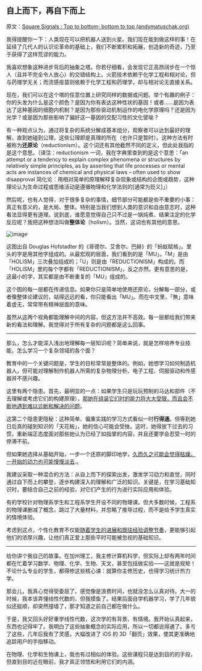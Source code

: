 ## 自上而下，再自下而上

原文：[Square Signals : Top to bottom; bottom to top (andymatuschak.org)](https://blog.andymatuschak.org/post/18851823748/top-to-bottom-bottom-to-top)

我得提醒你一下：人类现在可以把机器人送到火星。我们现在能到做这样的事！在延续了几代人的认识论革命的基础上，我们不断累积和拓展，创造新的奇迹，乃至于获得了这样荒谬的能力。

我喜欢想象这种进步背后的抽象之塔。你若仔细看，会发现它正高昂阔步在一个惊人（且并不完全令人放心）的交错结构上。火箭技术依赖于化学工程和相对论，但与药理学无关；而流感疫苗则依赖于化学工程和药理学，却与相对论无直接关系。

现在，我们可以在这个塔的任意位置上研究同样的数据或问题。举个有趣的例子：你的头发为什么是这个颜色？是因为你有表达这种性状的基因！或者……是因为表达了这种基因的细胞内机制？是因为那些驱动机制运作的电化学原理吗？还是因为光学？或是因为那些影响了偏好这一基因的交配习性的文化譬喻？

有一种观点认为，通过将复杂的系统分解成基本组分，观察者可以达到最好的理解，直到她碰到公理，这些公理即是真理的所在（也许只是暂时）。这种方法有时被称为**还原论**（reductionism）。这个词还有其他截然不同的定义，但此处我指的是这个意思。（译注：reductionism 一词，我在字典里查到的是这个意思：「an attempt or a tendency to explain complex phenomena or structures by relatively simple principles, as by asserting that life processes or mental acts are instances of chemical and physical laws – often used to show disapproval 简化论：用相对简单的原理解释复杂现象或结构的企图或趋势，这种理论认为生命过程或思维活动是遵循物理和化学法则的[通常为贬义]」）

然后呢，也有人觉得，对于很多复杂的事情，细节部分可能都是些不重要的小事：真正有意义的，是大局、整体。特别是当我们想到人类的意识和自由意志时，这种看法显得更有道理。说到底，谁愿意觉得自己只不过是一锅炖煮、结果注定的化学反应呢？我把这种想法叫做**整体论**（holism）。当然，这词也有其他的意思。

![image](https://64.media.tumblr.com/4cac512ca63ecd3df46397dbb29a63e7/2b1947ec03b05616-ad/s500x750/0a90373bfdd4884049e2e1aab7e31682c7c4d673.png)

这图出自 Douglas Hofstadter 的《哥德尔、艾舍尔、巴赫》的「蚂蚁赋格」。里头的字是用其他字组成的。从最宏观的层面，我们看到的是「MU」。「M」是由「HOLISM」三次叠加组成的；「U」则是由「REDUCTIONISM」构成的。而「HOLISM」里的每个字都有「REDUCTIONISM」，反之亦然。更有意思的是，这最小的字，其实都是由不断重复的「MU」组成的。

这个图的每一层都在传递信息。如果你只是简单地使用还原论，分解每一部分，或者像整体论建议的，站得远远的看，你只能看出「MU」。而在中文里，「無」意味着虚无，常常带有精神层面的意味。

虽然从这两个视角都能理解中间的内容，但这方法并不高效。每一层都给我们带来新的看法和理解。我觉得对于所有复杂的问题都是这么回事。

------

那么，怎么才能深入浅出地理解每一层知识呢？简单来说，就是怎样培养专业技能，怎么学习一个复杂领域的各个面？

教育中的一个关键问题是，学生的目标常常是整体的。例如，她想学习如何制造机器人，但可能对理解制作机器人所需的复杂物理分析、电子工程、伺服驱动和传感器并不感兴趣。

这里有两个隐患。首先，最明显的一点：如果学生只是玩玩预制的马达和部件（不去理解或考虑它们的构建原理），[那她在组装它们时的能力将大大受限，而且会不断地遇到难以诊断和解决的问题](http://blog.andymatuschak.org/post/11981786941/feeding-abstraction-with-understanding)。

这第二个隐患更隐秘：这种简单、偏重实践的学习方式看似一时**行得通**。但等到她日后真的碰到知识的「天花板」，她的信心可能会受挫。这时，她得放下过去的习惯，重新端正态度面对那些她认为已经了如指掌的内容，并且还要学会忍受一时的停滞不前。

但如果她选择从基础开始，一步一个还原的脚印地学，[久而久之可能会觉得枯燥，一开始的动力也可能慢慢淡去](http://blog.andymatuschak.org/post/981429112/progressive-disclosure-in-software-education).。

我建议采取一种混合的方法：从自上而下的探索出发，激发学习动力和直觉，同时通过自下而上的攀登，逐步构建深入的理解和广泛的知识。关键是，在学习基础知识时，要结合自己之前的经验，对它们产生的行为进行实际应用和体验。

有的学校针对物理系学生和工程系学生开设不同的物理课。但大多数时候，工程系的物理课删减了概念，跳过了大量材料，并忽略了推导过程，而不是给予学生真实的情境体验。

考虑到这点，个性化教育不仅能[随着学生的进展和既往经验调整节奏](http://blog.andymatuschak.org/post/6555502730/mentor-apprentice)，更能够引起他们的浓厚兴趣，让他们真正爱上那些平时可能被忽视的基础知识。

------

给你讲个我自己的故事。在加州理工，我主修计算机科学，但实际上却有两年时间都在忙着学习数学、物理、化学、生物、天文，甚至包括做实验——这就是规矩！不论什么专业的学生，都得修这些核心课：就算你主修历史，也得学习统计热力学。

那会儿，我真心觉得受委屈了。感觉像是浪费时间，也就没怎么认真对待。大一的时候，我本该弄懂线性代数的，但我摸鱼了。结果后面自学机器学习，学了几年貌似还挺顺，却突然撞墙了，那才知道之前自己都在做什么。

于是，我又回头好好重学线性代数，这次学的有背景、有情境。我开始认真起来，东西也记得牢了。我明白了这些抽象概念的实际应用，所以一切都说得通了。多亏了这些，几年后我有了灵感，大幅改进了 iOS 的 3D「翻页」效果，使其更准确地追踪用户的手指移动。

在物理、化学和生物课上，我也有过相似的体验。这些课程只是达到目的的手段，但直到目的近在眼前，我才真正领悟和利用它们的内涵。